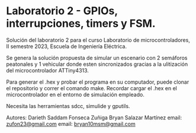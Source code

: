 # Laboratorio 2 - GPIOs, interrupciones, timers y FSM.

Solución del laboratorio 2 para el curso Laboratorio de microcontroladores, II semestre 2023, Escuela de Ingeniería Eléctrica.


Se genera la solución propuesta de simular un escenario con 2 semáforos peatonales y 1 vehicular donde esten sincronizados gracias a la ulitización del microcontrolador ATTiny4313.

Para generar el .hex y probar el programa en su computador, puede clonar el repositorio y correr el comando make.
Recordar cargar el .hex en el microcontrolador en el entorno de simulación empleado.

Necesita las herramientas sdcc, simulide y gputils.

Autores: Darieth Saddam Fonseca Zuñiga
         Bryan Salazar Martínez
email: zufon23@gmail.com
email: bryan10msm@gmail.com
